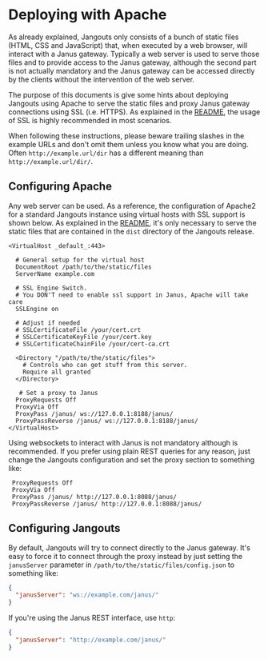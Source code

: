 # Deploying with Apache

As already explained, Jangouts only consists of a bunch of static files (HTML,
CSS and JavaScript) that, when executed by a web browser, will interact with a
Janus gateway. Typically a web server is used to serve those files and to
provide access to the Janus gateway, although the second part is not actually
mandatory and the Janus gateway can be accessed directly by the clients without
the intervention of the web server.

The purpose of this documents is give some hints about deploying Jangouts using
Apache to serve the static files and proxy Janus gateway connections using SSL
(i.e. HTTPS). As explained in the [README](README.md), the usage of SSL is
highly recommended in most scenarios.

When following these instructions, please beware trailing slashes in the example
URLs and don't omit them unless you know what you are doing. Often
`http://example.url/dir` has a different meaning than `http://example.url/dir/`.

## Configuring Apache

Any web server can be used. As a reference, the configuration of Apache2 for a
standard Jangouts instance using virtual hosts with SSL support is shown below.
As explained in the [README](README.md), it's only necessary to serve the static
files that are contained in the `dist` directory of the Jangouts release.

```
<VirtualHost _default_:443>

  # General setup for the virtual host
  DocumentRoot /path/to/the/static/files
  ServerName example.com

  # SSL Engine Switch.
  # You DON'T need to enable ssl support in Janus, Apache will take care  
  SSLEngine on

  # Adjust if needed
  # SSLCertificateFile /your/cert.crt
  # SSLCertificateKeyFile /your/cert.key
  # SSLCertificateChainFile /your/cert-ca.crt

  <Directory "/path/to/the/static/files">
    # Controls who can get stuff from this server.
    Require all granted
  </Directory>

   # Set a proxy to Janus
  ProxyRequests Off
  ProxyVia Off
  ProxyPass /janus/ ws://127.0.0.1:8188/janus/
  ProxyPassReverse /janus/ ws://127.0.0.1:8188/janus/
</VirtualHost>
```

Using websockets to interact with Janus is not mandatory although is
recommended. If you prefer using plain REST queries for any reason,
just change the Jangouts configuration and set the proxy section to
something like:

```
 ProxyRequests Off
 ProxyVia Off
 ProxyPass /janus/ http://127.0.0.1:8088/janus/
 ProxyPassReverse /janus/ http://127.0.0.1:8088/janus/
```

## Configuring Jangouts

By default, Jangouts will try to connect directly to the Janus gateway. It's
easy to force it to connect through the proxy instead by just setting the
`janusServer` parameter in `/path/to/the/static/files/config.json` to something
like:
```json
{
  "janusServer": "ws://example.com/janus/"
}
```

If you're using the Janus REST interface, use `http`:

```json
{
  "janusServer": "http://example.com/janus/"
}
```
